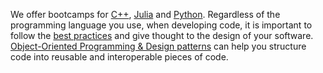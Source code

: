 
We offer bootcamps for [C++](cpp/README.md), [Julia](julia/README.md) and [Python](python/README.md). Regardless of the programming language you use, when developing code, it is important to follow the [best practices](https://molssi.org/helpie_faq/best-practices-in-software-design/) and give thought to the design of your software. [Object-Oriented Programming & Design patterns](https://education.molssi.org/oop_and_design_patterns/) can help you structure code into reusable and interoperable pieces of code.
